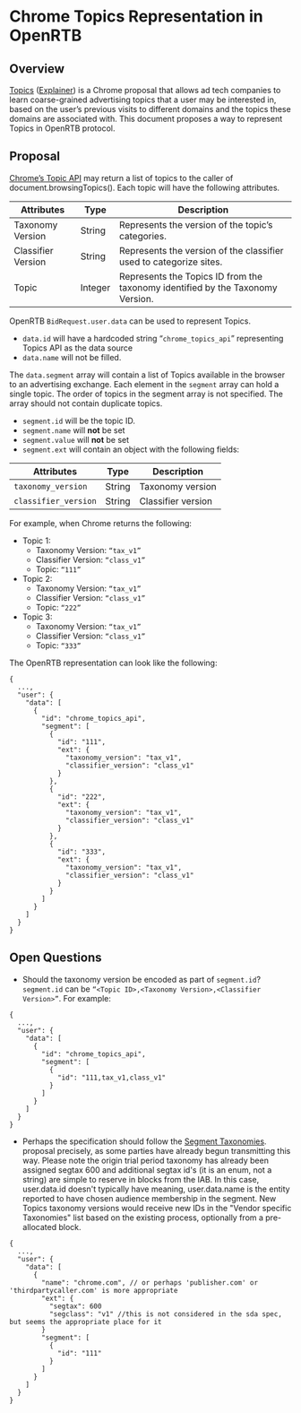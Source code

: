 # Chrome Topics Representation in OpenRTB

## Overview
[Topics](https://privacysandbox.com/intl/en_us/proposals/topics) ([Explainer](https://github.com/patcg-individual-drafts/topics)) is a Chrome proposal that allows ad tech companies to learn coarse-grained advertising topics that a user may be interested in, based on the user’s previous visits to different domains and the topics these domains are associated with. This document proposes a way to represent Topics in OpenRTB protocol.

## Proposal
[Chrome’s Topic API](https://privacysandbox.com/intl/en_us/proposals/topics) may return a list of topics to the caller of document.browsingTopics(). Each topic will have the following attributes.

| Attributes  | Type        | Description |
| ------------ | ----------- | ----------- |
| Taxonomy Version  | String       | Represents the version of the topic’s categories. |
| Classifier Version   | String        |  Represents the version of the classifier used to categorize sites. |
| Topic   | Integer        |  Represents the Topics ID from the taxonomy identified by the Taxonomy Version. |

OpenRTB `BidRequest.user.data` can be used to represent Topics.
- `data.id` will have a hardcoded string “`chrome_topics_api`” representing Topics API as the data source
- `data.name` will not be filled.

The `data.segment` array will contain a list of Topics available in the browser to an advertising exchange. Each element in the `segment` array can hold a single topic. The order of topics in the segment array is not specified. The array should not contain duplicate topics.
- `segment.id` will be the topic ID.
- `segment.name` will **not** be set
- `segment.value` will **not** be set
- `segment.ext` will contain an object with the following fields:

| Attributes  | Type        | Description |
| ------------ | ----------- | ----------- |
| `taxonomy_version`  | String       | Taxonomy version |
| `classifier_version`   | String        |  Classifier version |


For example, when Chrome returns the following:
- Topic 1:
  - Taxonomy Version: `“tax_v1”`
  - Classifier Version: `“class_v1”`
  - Topic: `“111”`
- Topic 2:
  - Taxonomy Version: `“tax_v1”`
  - Classifier Version: `“class_v1”`
  - Topic: `“222”`
- Topic 3:
  - Taxonomy Version: `“tax_v1”`
  - Classifier Version: `“class_v1”`
  - Topic: `“333”`

The OpenRTB representation can look like the following:

```
{
  ...,
  "user": {
    "data": [
      {
        "id": "chrome_topics_api",
        "segment": [
          {
            "id": "111",
            "ext": {
              "taxonomy_version": "tax_v1",
              "classifier_version": "class_v1"
            }
          },
          {
            "id": "222",
            "ext": {
              "taxonomy_version": "tax_v1",
              "classifier_version": "class_v1"
            }
          },
          {
            "id": "333",
            "ext": {
              "taxonomy_version": "tax_v1",
              "classifier_version": "class_v1"
            }
          }
        ]
      }
    ]
  }
}

```

## Open Questions
- Should the taxonomy version be encoded as part of `segment.id`? `segment.id` can be `“<Topic ID>,<Taxonomy Version>,<Classifier Version>”`. For example:

```
{
  ...,
  "user": {
    "data": [
      {
        "id": "chrome_topics_api",
        "segment": [
          {
            "id": "111,tax_v1,class_v1"
          }
        ]
      }
    ]
  }
}
```

- Perhaps the specification should follow the [Segment Taxonomies](https://github.com/InteractiveAdvertisingBureau/openrtb/blob/master/extensions/community_extensions/segtax.md). proposal precisely, as some parties have already begun transmitting this way.  Please note the origin trial period taxonomy has already been assigned segtax 600 and additional segtax id's (it is an enum, not a string) are simple to reserve in blocks from the IAB. In this case, user.data.id doesn't typically have meaning, user.data.name is the entity reported to have chosen audience membership in the segment. New Topics taxonomy versions would receive new IDs in the "Vendor specific Taxonomies" list based on the existing process, optionally from a pre-allocated block.


```
{
  ...,
  "user": {
    "data": [
      {
        "name": "chrome.com", // or perhaps 'publisher.com' or 'thirdpartycaller.com' is more appropriate
        "ext": {
          "segtax": 600
          "segclass": "v1" //this is not considered in the sda spec, but seems the appropriate place for it
        }
        "segment": [
          {
            "id": "111"
          }
        ]
      }
    ]
  }
}
```


